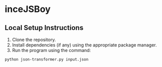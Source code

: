 # inceJSBoy

## Local Setup Instructions
1. Clone the repository.
2. Install dependencies (if any) using the appropriate package manager.
3. Run the program using the command:
```bash
python json-transformer.py input.json
